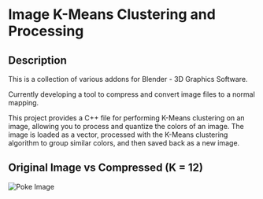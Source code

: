 # Image K-Means Clustering and Processing

## Description

This is a collection of various addons for Blender - 3D Graphics Software. 

Currently developing a tool to compress and convert image files to a normal mapping.

This project provides a C++ file for performing K-Means clustering on an image, allowing you to process and quantize the colors of an image. The image is loaded as a vector, processed with the K-Means clustering algorithm to group similar colors, and then saved back as a new image.

## Original Image vs Compressed (K = 12) ##

![Poke Image](https://cdn.discordapp.com/attachments/786456071878606879/1352781343213490286/pokeimg.png?ex=67df434d&is=67ddf1cd&hm=fa82a17b035e87f9c2ba34651d77cfa8f15551d9236d07668ffd95ee22f47b2b&)
